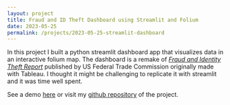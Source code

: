 ```yaml
---
layout: project
title: Fraud and ID Theft Dashboard using Streamlit and Folium
date: 2023-05-25
permalink: /projects/2023-05-25-streamlit-dashboard
---
```


In this project I built a python streamlit dashboard app that visualizes data in an interactive folium map. The dashboard is a remake of [*Fraud and Identity Theft Report*](https://public.tableau.com/app/profile/federal.trade.commission/viz/FraudandIDTheftMaps/AllReportsbyState) published by US Federal Trade Commission originally made with Tableau. I thought it might be challenging to replicate it with streamlit and it was time well spent.

<!-- ![Screenshot](./images/screenshot.png) -->

See a demo [here](https://zytaga-streamlit-folium-dashboard-streamlit-app-1all7m.streamlit.app) or visit my [github repository](https://github.com/zeidombo/streamlit-folium-dashboard) of the project.

<!-- ## Demo -->
<!-- <iframe src="https://zytaga-streamlit-folium-dashboard-streamlit-app-1all7m.streamlit.app" width="811" height="667">
</iframe> -->

<!-- width = "1000"
height="500" -->
